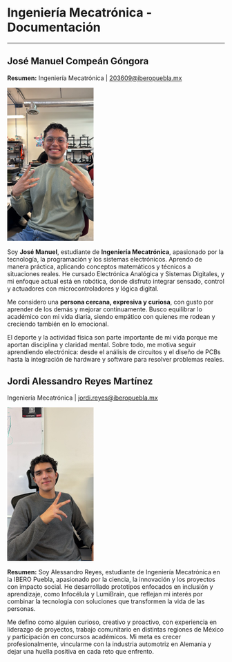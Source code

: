 # Ingeniería Mecatrónica - Documentación
---
## José Manuel Compeán Góngora 

**Resumen:** 
Ingeniería Mecatrónica | [203609@iberopuebla.mx](203609@iberopuebla.mx)

<img src="recursos/imgs/COMPEAN_IMAGEN.jpeg" alt="Foto de Compean" width="200">


Soy **José Manuel**, estudiante de **Ingeniería Mecatrónica**, apasionado por la tecnología, la programación y los sistemas electrónicos. Aprendo de manera práctica, aplicando conceptos matemáticos y técnicos a situaciones reales. He cursado Electrónica Analógica y Sistemas Digitales, y mi enfoque actual está en robótica, donde disfruto integrar sensado, control y actuadores con microcontroladores y lógica digital.

Me considero una **persona cercana, expresiva y curiosa**, con gusto por aprender de los demás y mejorar continuamente. Busco equilibrar lo académico con mi vida diaria, siendo empático con quienes me rodean y creciendo también en lo emocional.

El deporte y la actividad física son parte importante de mi vida porque me aportan disciplina y claridad mental. Sobre todo, me motiva seguir aprendiendo electrónica: desde el análisis de circuitos y el diseño de PCBs hasta la integración de hardware y software para resolver problemas reales.


## Jordi Alessandro Reyes Martínez

Ingeniería Mecatrónica | [jordi.reyes@iberopuebla.mx](jordi.reyes@iberopuebla.mx)

<img src="recursos/imgs/img_ale.jpg" alt="Foto de Jordi Alessandro Reyes Martínez" width="200">

**Resumen:** Soy Alessandro Reyes, estudiante de Ingeniería Mecatrónica en la IBERO Puebla, apasionado por la ciencia, la innovación y los proyectos con impacto social. He desarrollado prototipos enfocados en inclusión y aprendizaje, como Infocélula y LumiBrain, que reflejan mi interés por combinar la tecnología con soluciones que transformen la vida de las personas.

Me defino como alguien curioso, creativo y proactivo, con experiencia en liderazgo de proyectos, trabajo comunitario en distintas regiones de México y participación en concursos académicos. Mi meta es crecer profesionalmente, vincularme con la industria automotriz en Alemania y dejar una huella positiva en cada reto que enfrento.
